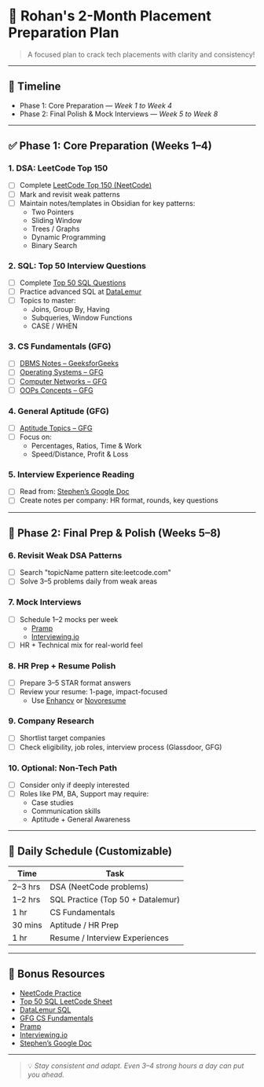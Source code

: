 # 🎯 Rohan's 2-Month Placement Preparation Plan

> A focused plan to crack tech placements with clarity and consistency!

---

## 📅 Timeline

- Phase 1: Core Preparation — *Week 1 to Week 4*
- Phase 2: Final Polish & Mock Interviews — *Week 5 to Week 8*

---

## ✅ Phase 1: Core Preparation (Weeks 1–4)

### 1. DSA: LeetCode Top 150
- [ ] Complete [LeetCode Top 150 (NeetCode)](https://neetcode.io/practice)
- [ ] Mark and revisit weak patterns
- [ ] Maintain notes/templates in Obsidian for key patterns:
  - Two Pointers
  - Sliding Window
  - Trees / Graphs
  - Dynamic Programming
  - Binary Search

### 2. SQL: Top 50 Interview Questions
- [ ] Complete [Top 50 SQL Questions](https://leetcode.com/discuss/interview-question/1125561/50-SQL-Interview-Questions)
- [ ] Practice advanced SQL at [DataLemur](https://datalemur.com/questions)
- [ ] Topics to master:
  - Joins, Group By, Having
  - Subqueries, Window Functions
  - CASE / WHEN

### 3. CS Fundamentals (GFG)
- [ ] [DBMS Notes – GeeksforGeeks](https://www.geeksforgeeks.org/dbms/)
- [ ] [Operating Systems – GFG](https://www.geeksforgeeks.org/operating-systems/)
- [ ] [Computer Networks – GFG](https://www.geeksforgeeks.org/computer-network-tutorials/)
- [ ] [OOPs Concepts – GFG](https://www.geeksforgeeks.org/object-oriented-programming-oops-concept-in-java/)

### 4. General Aptitude (GFG)
- [ ] [Aptitude Topics – GFG](https://www.geeksforgeeks.org/quantitative-aptitude/)
- [ ] Focus on:
  - Percentages, Ratios, Time & Work
  - Speed/Distance, Profit & Loss

### 5. Interview Experience Reading
- [ ] Read from: [Stephen’s Google Doc](https://docs.google.com/document/d/1o6tHjVY7NN2vB_XGfN_ioNvyAPveGEgQN85Dgg41gJE/edit?usp=drivesdk)
- [ ] Create notes per company: HR format, rounds, key questions

---

## 🔁 Phase 2: Final Prep & Polish (Weeks 5–8)

### 6. Revisit Weak DSA Patterns
- [ ] Search "topicName pattern site:leetcode.com"
- [ ] Solve 3–5 problems daily from weak areas

### 7. Mock Interviews
- [ ] Schedule 1–2 mocks per week
  - [Pramp](https://www.pramp.com)
  - [Interviewing.io](https://interviewing.io)
- [ ] HR + Technical mix for real-world feel

### 8. HR Prep + Resume Polish
- [ ] Prepare 3–5 STAR format answers
- [ ] Review your resume: 1-page, impact-focused
  - Use [Enhancv](https://enhancv.com) or [Novoresume](https://novoresume.com)

### 9. Company Research
- [ ] Shortlist target companies
- [ ] Check eligibility, job roles, interview process (Glassdoor, GFG)

### 10. Optional: Non-Tech Path
- [ ] Consider only if deeply interested
- [ ] Roles like PM, BA, Support may require:
  - Case studies
  - Communication skills
  - Aptitude + General Awareness

---

## 📌 Daily Schedule (Customizable)

| Time        | Task                                 |
|-------------|--------------------------------------|
| 2–3 hrs     | DSA (NeetCode problems)              |
| 1–2 hrs     | SQL Practice (Top 50 + Datalemur)    |
| 1 hr        | CS Fundamentals                      |
| 30 mins     | Aptitude / HR Prep                   |
| 1 hr        | Resume / Interview Experiences       |

---

## 🔗 Bonus Resources

- [NeetCode Practice](https://neetcode.io/practice)
- [Top 50 SQL LeetCode Sheet](https://leetcode.com/discuss/interview-question/1125561/50-SQL-Interview-Questions)
- [DataLemur SQL](https://datalemur.com/questions)
- [GFG CS Fundamentals](https://www.geeksforgeeks.org/)
- [Pramp](https://pramp.com)
- [Interviewing.io](https://interviewing.io)
- [Stephen’s Google Doc](https://docs.google.com/document/d/1o6tHjVY7NN2vB_XGfN_ioNvyAPveGEgQN85Dgg41gJE/edit?usp=drivesdk)

---

> 💡 *Stay consistent and adapt. Even 3–4 strong hours a day can put you ahead.*